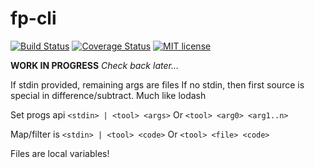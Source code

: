 # fp-cli

[![Build Status](https://travis-ci.org/{{github-user-name}}/{{github-app-name}}.svg?branch=master)](https://travis-ci.org/{{github-user-name}}/{{github-app-name}}.svg?branch=master)
[![Coverage Status](https://coveralls.io/repos/github/{{github-user-name}}/{{github-app-name}}/badge.svg?branch=master)](https://coveralls.io/github/{{github-user-name}}/{{github-app-name}}?branch=master)
[![MIT license](http://img.shields.io/badge/license-MIT-brightgreen.svg)](http://opensource.org/licenses/MIT)

​**WORK IN PROGRESS** *Check back later...*

If stdin provided, remaining args are files
If no stdin, then first source is special in difference/subtract. Much like lodash

Set progs api
`<stdin> | <tool> <args>`
Or
`<tool> <arg0> <arg1..n>`

Map/filter is
`<stdin> | <tool> <code>`
Or
`<tool> <file> <code>`

Files are local variables!
